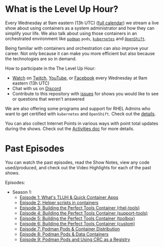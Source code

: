 # What is the Level Up Hour?

Every Wednesday at 9am eastern (13h UTC) ([full calendar](https://red.ht/streamcal)) we stream a live show about using containers as a system administrator and how they can simplify your life.
We also talk about using those containers in an orchestrated environment like [`podman`](https://podman.io/) `pods`, [`kubernetes`](https://kubernetes.io/)  and [`OpenShift`](https://openshift.com).

Being familiar with containers and orchestration can also improve your career.
Not only because it can make you more efficient but also because the technologies are so in demand.

How to participate in the The Level Up Hour:

* [Watch](https://openshift.tv) on [Twitch](https://www.twitch.tv/redhatopenshift), [YouTube](https://www.youtube.com/openshift), or [Facebook](https://www.facebook.com/openshift) every Wednesday at 9am eastern (13h UTC)
* Chat with us on [Discord](https://discord.gg/5VMVGJt)
* Contribute to this repository with [issues](https://github.com/level-up-hour/episodes/issues) for shows you would like to see or questions that weren't answered

We are also offering some programs and support for RHEL Admins who want to get certified with `kubernetes` and `OpenShift`.
Check out the [details](https://red.ht/leveluphour).

You can also collect Internet Points in various ways with point total updates during the shows.
Check out the [Activities doc](activities.md) for more details.

# Past Episodes

You can watch the past episodes, read the Show Notes, view any code used/produced, and check out the Video Highlights for each of the past shows.

Episodes:

* Season 1:
    * [Episode 1: What's TLUH & Quick Container Apps](S1E1/README.md)
    * [Episode 2: Helper scripts in containers](S1E2/README.md)
    * [Episode 3: Building the Perfect Tools Container (rhel-tools)](S1E3/README.md)
    * [Episode 4: Building the Perfect Tools Container (support-tools)](S1E4/README.md)
    * [Episode 5: Building the Perfect Tools Container (toolbox)](S1E5/README.md)
    * [Episode 6: Building the Perfect Tools Container (custom)](S1E6/README.md)
    * [Episode 7: Podman Pods & Container Distribution](S1E7/README.md)
    * [Episode 8: Podman Pods & Data Containers](S1E8/README.md)
    * [Episode 9: Podman Pods and Using CRC as a Registry](S1E9/README.md)



